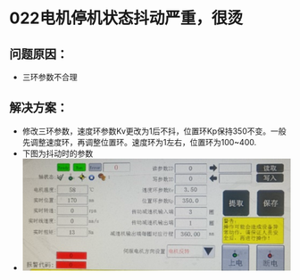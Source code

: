 # 022电机停机状态抖动严重，很烫
## 问题原因：
- 三环参数不合理
## 解决方案：
- 修改三环参数，速度环参数Kv更改为1后不抖，位置环Kp保持350不变。一般先调整速度环，再调整位置环。速度环为1左右，位置环为100~400.
- 下图为抖动时的参数
- ![Img](./FILES/022电机停机状态抖动严重，很烫.md/img-20220810132237.png)


